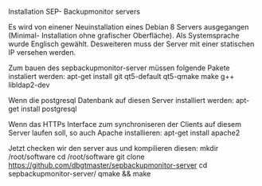 ﻿Installation SEP- Backupmonitor servers

Es wird von einener Neuinstallation eines Debian 8 Servers ausgegangen (Minimal- Installation ohne grafischer Oberfläche). Als Systemsprache wurde Englisch gewählt. 
Desweiteren muss der Server mit einer statischen IP versehen werden.

Zum bauen des sepbackupmonitor-server müssen folgende Pakete instaliert werden:
apt-get install git qt5-default qt5-qmake make g++ libldap2-dev

Wenn die postgresql Datenbank auf diesen Server installiert werden:
apt-get install postgresql

Wenn das HTTPs Interface zum synchroniseren der Clients auf diesem Server laufen soll, so auch Apache installieren:
apt-get install apache2

Jetzt checken wir den server aus und kompilieren diesen:
mkdir /root/software
cd /root/software
git clone https://github.com/dbgtmaster/sepbackupmonitor-server
cd sepbackupmonitor-server/
qmake && make
